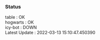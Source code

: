 ### Status


table : OK  
hogwarts : OK  
icy-bot : DOWN  
Latest Update : 2022-03-13 15:10:47.450390
